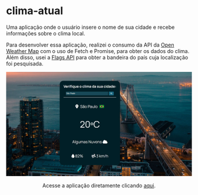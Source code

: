 # clima-atual
Uma aplicação onde o usuário insere o nome de sua cidade e recebe informações sobre o clima local.

Para desenvolver essa aplicação, realizei o consumo da API da <a href="https://openweathermap.org/api">Open Weather Map</a> com o uso de Fetch e Promise, para obter os dados do clima. Além disso, usei a <a href="https://flagsapi.com/">Flags API</a> para obter a bandeira do país cuja localização foi pesquisada.

<img src="https://github.com/GabrielLima5/imagens-projetos/blob/main/images/Clima%20Atual.jpg">

<p align="center">Acesse a aplicação diretamente clicando <a href="https://gabriellima5.github.io/clima-atual/">aqui</a>.</p>
